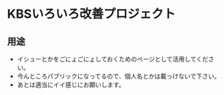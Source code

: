 # KBSいろいろ改善プロジェクト

## 用途
- イシューとかをごにょごにょしておくためのページとして活用してください。
- 今んところパブリックになってるので、個人名とかは載っけないで下さい。
- あとは適当にイイ感じにお願いします。